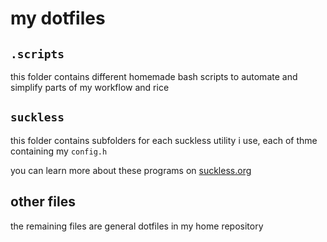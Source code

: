 # my dotfiles

## `.scripts`

this folder contains different homemade bash scripts to automate and simplify parts of my workflow and rice

## `suckless`

this folder contains subfolders for each suckless utility i use, each of thme containing my `config.h`

you can learn more about these programs on [suckless.org](http://suckless.org)

## other files

the remaining files are general dotfiles in my home repository
